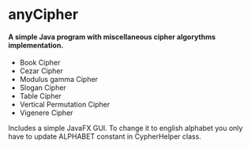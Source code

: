 # anyCipher


<h4>A simple Java program with miscellaneous cipher algorythms implementation.</h4>

<ul>
  <li>Book Cipher</li>
  <li>Cezar Cipher</li>
  <li>Modulus gamma Cipher</li>
  <li>Slogan Cipher</li>
  <li>Table Cipher</li>
  <li>Vertical Permutation Cipher</li>
  <li>Vigenere Cipher</li>
</ul>

<p>Includes a simple JavaFX GUI. 
To change it to english alphabet you only have to update ALPHABET constant in CypherHelper class.
</p>
